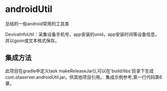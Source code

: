 # androidUtil
总结的一些android常用的工具类

DeviceInfoUtil：采集设备手机号，app安装的unid，app安装时间等设备信息，并以gson或文本格式保存。



## 集成方法
此项目在gradle中定义task makeReleaseJar(),可以在'build/libs'目录下生成com.otaserver.androidUtil.jar。供其他项目引用。
集成示例参考,第一行代码第6章。
